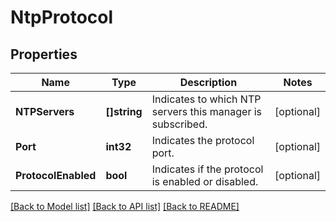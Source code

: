 # NtpProtocol

## Properties
Name | Type | Description | Notes
------------ | ------------- | ------------- | -------------
**NTPServers** | **[]string** | Indicates to which NTP servers this manager is subscribed. | [optional] 
**Port** | **int32** | Indicates the protocol port. | [optional] 
**ProtocolEnabled** | **bool** | Indicates if the protocol is enabled or disabled. | [optional] 

[[Back to Model list]](../README.md#documentation-for-models) [[Back to API list]](../README.md#documentation-for-api-endpoints) [[Back to README]](../README.md)


